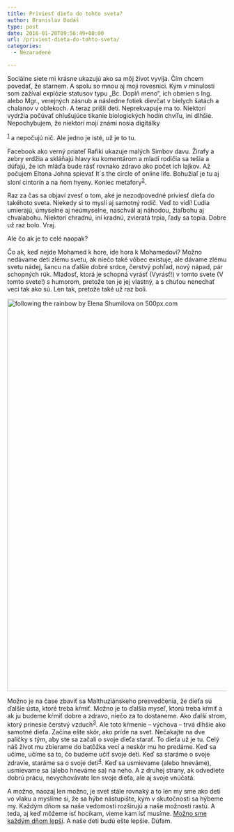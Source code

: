 ```yaml
---
title: Priviesť dieťa do tohto sveta?
author: Branislav Dudáš
type: post
date: 2016-01-20T09:56:49+00:00
url: /priviest-dieta-do-tohto-sveta/
categories:
  - Nezaradené

---
```

Sociálne siete mi krásne ukazujú ako sa môj život vyvíja. Čím chcem povedať, že starnem. A spolu so mnou aj moji rovesníci. Kým v minulosti som zažíval explózie statusov typu „Bc. Doplň meno“, ich obmien s Ing. alebo Mgr.<!--more-->, verejných zásnub a následne fotiek dievčat v bielych šatách a chalanov v oblekoch. A teraz prišli deti. Neprekvapuje ma to. Niektorí vydržia počúvať ohlušujúce tikanie biologických hodín chvíľu, iní dlhšie. Nepochybujem, že niektorí moji známi nosia digitálky 

<sup class='footnote'><a href='https://www.branislavdudas.com/priviest-dieta-do-tohto-sveta/#fn-156-1' id='fnref-156-1' onclick='return fdfootnote_show(156)'>1</a></sup> a nepočujú nič. Ale jedno je isté, už je to tu.

Facebook ako verný priateľ Rafiki ukazuje malých Simbov davu. Žirafy a zebry erdžia a skláňajú hlavy ku komentárom a mladí rodičia sa tešia a dúfajú, že ich mláďa bude rásť rovnako zdravo ako počet ich lajkov. Až počujem Eltona Johna spievať It´s the circle of online life. Bohužiaľ je tu aj sloní cintorín a na ňom hyeny. Koniec metafory<sup class='footnote'><a href='https://www.branislavdudas.com/priviest-dieta-do-tohto-sveta/#fn-156-2' id='fnref-156-2' onclick='return fdfootnote_show(156)'>2</a></sup>.

Raz za čas sa objaví zvesť o tom, aké je nezodpovedné priviesť dieťa do takéhoto sveta. Niekedy si to myslí aj samotný rodič. Veď to vidí! Ľudia umierajú, úmyselne aj neúmyselne, naschvál aj náhodou, žiaľbohu aj chvalabohu. Niektorí chradnú, iní kradnú, zvieratá trpia, ľady sa topia. Dobre už raz bolo. Vraj.

Ale čo ak je to celé naopak?

Čo ak, keď nejde Mohamed k hore, ide hora k Mohamedovi? Možno nedávame deti zlému svetu, ak niečo také vôbec existuje, ale dávame zlému svetu nádej, šancu na ďalšie dobré srdce, čerstvý pohľad, nový nápad, pár schopných rúk. Mladosť, ktorá je schopná vyrásť (Vyrásť!) v tomto svete (V tomto svete!) s humorom, pretože ten je jej vlastný, a s chuťou nenechať veci tak ako sú. Len tak, pretože také už raz boli.

<img class="" src="https://drscdn.500px.org/photo/45898264/m%3D900/11ffd1df63f7a434984586181e2e4138" alt="following the rainbow by Elena Shumilova on 500px.com" width="737" height="900" />

<div class="pixels-photo">
  <p>
    Možno je na čase zbaviť sa Malthuziánskeho presvedčenia, že dieťa sú ďalšie ústa, ktoré treba kŕmiť. Možno je to ďalšia myseľ, ktorú treba kŕmiť a ak ju budeme kŕmiť dobre a zdravo, niečo za to dostaneme. Ako ďalší strom, ktorý prinesie čerstvý vzduch<sup class='footnote'><a href='https://www.branislavdudas.com/priviest-dieta-do-tohto-sveta/#fn-156-3' id='fnref-156-3' onclick='return fdfootnote_show(156)'>3</a></sup>. Ale toto kŕmenie – výchova – trvá dlhšie ako samotné dieťa. Začína ešte skôr, ako príde na svet. Nečakajte na dve paličky s tým, aby ste sa začali o svoje dieťa starať. To dieťa už je tu. Celý náš život mu zbierame do batôžka veci a neskôr mu ho predáme. Keď sa učíme, učíme sa to, čo budeme učiť svoje deti. Keď sa staráme o svoje zdravie, staráme sa o svoje deti<sup class='footnote'><a href='https://www.branislavdudas.com/priviest-dieta-do-tohto-sveta/#fn-156-4' id='fnref-156-4' onclick='return fdfootnote_show(156)'>4</a></sup>. Keď sa usmievame (alebo hneváme), usmievame sa (alebo hneváme sa) na neho. A z druhej strany, ak odvediete dobrú prácu, nevychovávate len svoje dieťa, ale aj svoje vnúčatá.
  </p>
</div>

A možno, naozaj len možno, je svet stále rovnaký a to len my sme ako deti vo vlaku a myslíme si, že sa hýbe nástupište, kým v skutočnosti sa hýbeme my. Každým dňom sa naše vedomosti rozširujú a naše možnosti rastú. A teda, aj keď môžeme ísť hocikam, vieme kam ísť musíme. <a href="http://www.branislavdudas.com/som-rad-ze-zijem-v-tejto-dobe-lepsie-este-nebolo/" target="_blank">Možno sme každým dňom lepší</a>. A naše deti budú ešte lepšie. Dúfam.